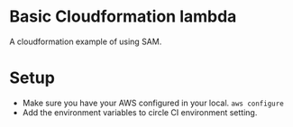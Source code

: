 # Basic Cloudformation lambda
A cloudformation example of using SAM.

# Setup
- Make sure you have your AWS configured in your local. ``aws configure``
- Add the environment variables to circle CI environment setting.

